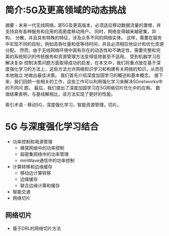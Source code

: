 # 简介:5G及更高领域的动态挑战

摘要 - 未来一代无线网络，即5G及更高版本，必须适应移动数据流量的激增，并支持具有各种服务和应用的高密度移动用户。 同时，网络变得越来越密集，异构，
分散，并且具有特殊的特征，涉及众多不同的网络实体。 这样，需要在服务中实现不同的目标，例如高吞吐量和低等待时间，并且必须相应地设计和优化资源分配。
然而，由于无线网络环境中固有存在的动态性和不确定性，需要完整和完美的系统知识的传统服务和资源管理方法变得低效甚至不适用。 受到机器学习在解决复杂
控制决策问题方面取得成功的启发，在本文中，我们将重点放在基于深度强化学习的方法上，这些方法允许网络知识学习和构建有关网络的知识，从而在本地独立
地做出最佳决策。 我们首先介绍深度加固学习的概述和基本概念。 接下来，我们回顾一些相关的工作，这些工作可以利用强化学习来解决5Gnetworks中的不同问
题。 最后，我们提出了深度加固学习在5G网络切片优化中的应用。 数值结果表明，与基线解相比，该方法实现了更好的性能。

索引术语 - 移动5G，深度强化学习，智能资源管理，切片。


# 5G 与深度强化学习结合

- 功率控制和电源管理
    - 蜂窝网络中的功率控制
    - 超密集网络中的功率管理
    - mmWave通信中的功率控制
- 计算转移和边缘缓存
    - 移动边计算转移
    - 边缘缓存
    - 联合边缘计算和缓存
- 智能交通
- 网络切片


## 网络切片

- 基于DRL的网络切片方法